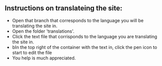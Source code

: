 ## Instructions on translateing the site:
 * Open that branch that corresponds to the language you will be translating the site in.
 * Open the folder 'translations'.
 * Click the text file that corrisponds to the language you are translating the site in.
 * bIn the top right of the container with the text in, click the pen icon to start to edit the file
 * You help is much appreciated.
